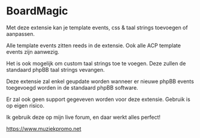 # BoardMagic
Met deze extensie kan je template events, css & taal strings toevoegen of aanpassen.

Alle template events zitten reeds in de extensie. Ook alle ACP template events zijn aanwezig.

Het is ook mogelijk om custom taal strings toe te voegen. Deze zullen de standaard phpBB taal strings vevangen.

Deze extensie zal enkel geupdate worden wanneer er nieuwe phpBB events toegevoegd worden in de standaard phpBB software.

Er zal ook geen support gegeveven worden voor deze extensie. Gebruik is op eigen risico.

Ik gebruik deze op mijn live forum, en daar werkt alles perfect!

https://www.muziekpromo.net
